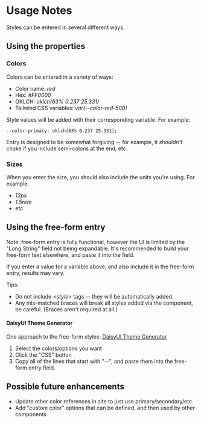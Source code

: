 # Usage Notes

Styles can be entered in several different ways.

## Using the properties

### Colors
Colors can be entered in a variety of ways:
- Color name: _red_
- Hex: _#FF0000_
- OKLCH: _oklch(63% 0.237 25.331)_
- Tailwind CSS variables: _var(--color-red-500)_

Style values will be added with their corresponding variable. For example:
```
--color-primary: oklch(63% 0.237 25.331);
```

Entry is designed to be somewhat forgiving -- for example, it _shouldn't_ choke if you include semi-colons at the end, etc.

### Sizes
When you enter the size, you should also include the units you're using. For example:
- _12px_
- _1.5rem_
- etc

## Using the free-form entry

Note: free-form entry is fully functional, however the UI is limited by the "Long String" field not being expandable. It's recommended to build your free-form text elsewhere, and paste it into the field.

If you enter a value for a variable above, and also include it in the free-form entry, results may vary.

Tips:
- Do not include _\<style>_ tags -- they will be automatically added.
- Any mis-matched braces will break all styles added via the component, be careful. (Braces aren't required at all.)

#### DaisyUI Theme Generator
One approach to the free-form styles: [DaisyUI Theme Generator](https://daisyui.com/theme-generator/)

1. Select the colors/options you want
2. Click the "CSS" button
3. Copy all of the lines that start with "--", and paste them into the free-form entry field.


## Possible future enhancements
- Update other color references in site to just use primary/secondary/etc
- Add "custom color" options that can be defined, and then used by other components